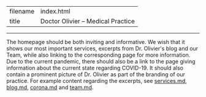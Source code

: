 |          |                                         |
|----------|-----------------------------------------|
| filename | index.html                              |
| title    | Doctor Olivier &ndash; Medical Practice |
------------------------------------------------------

The homepage should be both inviting and informative. We wish that it shows our most important services, excerpts from Dr. Olivier's blog and our Team, while also linking to the corresponding page for more information. Due to the current pandemic, there should also be a link to the page giving information about the current state regarding COVID-19. It should also contain a prominent picture of Dr. Olivier as part of the branding of our practice. For example content regarding the excerpts, see [services.md](services.md), [blog.md](blog.md), [corona.md](corona.md) and [team.md](team.md).
